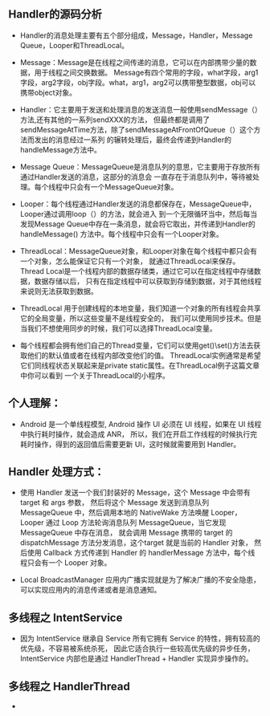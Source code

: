## Handler的源码分析

  * Handler的消息处理主要有五个部分组成，Message，Handler，Message Queue，Looper和ThreadLocal。

  * Message：Message是在线程之间传递的消息，它可以在内部携带少量的数据，用于线程之间交换数据。
  Message有四个常用的字段，what字段，arg1字段，arg2字段，obj字段。what，arg1，arg2可以携带整型数据，obj可以携带object对象。

  * Handler：它主要用于发送和处理消息的发送消息一般使用sendMessage（）方法,还有其他的一系列sendXXX的方法，
  但最终都是调用了sendMessageAtTime方法，除了sendMessageAtFrontOfQueue（）这个方法而发出的消息经过一系列
  的辗转处理后，最终会传递到Handler的handleMessage方法中。

  * Message Queue：MessageQueue是消息队列的意思，它主要用于存放所有通过Handler发送的消息，这部分的消息会
  一直存在于消息队列中，等待被处理。每个线程中只会有一个MessageQueue对象。

  * Looper：每个线程通过Handler发送的消息都保存在，MessageQueue中，Looper通过调用loop（）的方法，就会进入
  到一个无限循环当中，然后每当发现Message Queue中存在一条消息，就会将它取出，并传递到Handler的handleMessage()
  方法中。每个线程中只会有一个Looper对象。

  * ThreadLocal：MessageQueue对象，和Looper对象在每个线程中都只会有一个对象，怎么能保证它只有一个对象，
  就通过ThreadLocal来保存。Thread Local是一个线程内部的数据存储类，通过它可以在指定线程中存储数据，数据存储以后，
  只有在指定线程中可以获取到存储到数据，对于其他线程来说则无法获取到数据。
  
  * ThreadLocal 用于创建线程的本地变量，我们知道一个对象的所有线程会共享它的全局变量，所以这些变量不是线程安全的，
  我们可以使用同步技术。但是当我们不想使用同步的时候，我们可以选择ThreadLocal变量。

  * 每个线程都会拥有他们自己的Thread变量，它们可以使用get()\set()方法去获取他们的默认值或者在线程内部改变他们的值。
  ThreadLocal实例通常是希望它们同线程状态关联起来是private static属性。在ThreadLocal例子这篇文章中你可以看到
  一个关于ThreadLocal的小程序。


## 个人理解：
  * Android 是一个单线程模型, Android 操作 UI 必须在 UI 线程，如果在 UI 线程中执行耗时操作，就会造成 ANR，
  所以，我们在开启工作线程的时候执行完耗时操作，得到的返回值后需要更新 UI，这时候就需要用到 Handler。
## Handler 处理方式：
  * 使用 Handler 发送一个我们封装好的 Message，这个 Message 中会带有 target 和 args 参数，
  然后将这个 Message 发送到消息队列 MessageQueue 中，然后调用本地的 NativeWake 方法唤醒 Looper，
  Looper 通过 Loop 方法轮询消息队列 MessageQueue，当它发现 MessageQueue 中存在消息，
  就会调用 Message 携带的 target 的 dispatchMessage 方法分发消息，这个target 就是当前的 Handler 对象，
  然后使用 Callback 方式传递到 Handler 的 handlerMessage 方法中，每个线程只会有一个 Looper 对象。

  * Local BroadcastManager 应用内广播实现就是为了解决广播的不安全隐患，可以实现应用内的消息传递或者是消息通知。

## 多线程之 IntentService
  * 因为 IntentService 继承自 Service 所有它拥有 Service 的特性，拥有较高的优先级，不容易被系统杀死，
  因此它适合执行一些较高优先级的异步任务，IntentService 内部也是通过 HandlerThread + Handler 实现异步操作的。
## 多线程之 HandlerThread
  *  











